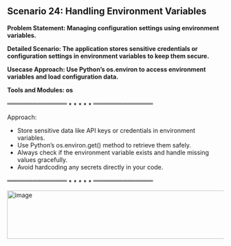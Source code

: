 ## Scenario 24: Handling Environment Variables  
**Problem Statement: Managing configuration settings using environment variables.**  

**Detailed Scenario: The application stores sensitive credentials or configuration settings in environment variables to keep them secure.**  

**Usecase Approach: Use Python’s os.environ to access environment variables and load configuration data.**  

**Tools and Modules: os**  

══════════════ ⭑ ⭑ ⭑ ⭑ ⭑ ══════════════

Approach:  
- Store sensitive data like API keys or credentials in environment variables.  
- Use Python’s os.environ.get() method to retrieve them safely.  
- Always check if the environment variable exists and handle missing values gracefully.  
- Avoid hardcoding any secrets directly in your code.  

══════════════ ⭑ ⭑ ⭑ ⭑ ⭑ ══════════════

<img width="751" height="112" alt="image" src="https://github.com/user-attachments/assets/20cb65d9-fe1b-46f4-af03-d1f243a5a0df" />
